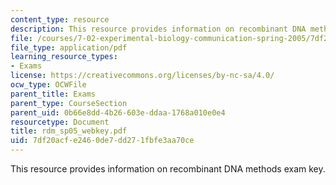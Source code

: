 ```yaml
---
content_type: resource
description: This resource provides information on recombinant DNA methods exam key.
file: /courses/7-02-experimental-biology-communication-spring-2005/7df20acfe2460de7dd271fbfe3aa70ce_rdm_sp05_webkey.pdf
file_type: application/pdf
learning_resource_types:
- Exams
license: https://creativecommons.org/licenses/by-nc-sa/4.0/
ocw_type: OCWFile
parent_title: Exams
parent_type: CourseSection
parent_uid: 0b66e8dd-4b26-603e-ddaa-1768a010e0e4
resourcetype: Document
title: rdm_sp05_webkey.pdf
uid: 7df20acf-e246-0de7-dd27-1fbfe3aa70ce
---
```

This resource provides information on recombinant DNA methods exam key.